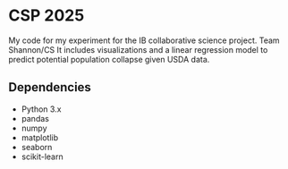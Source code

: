 # CSP 2025
My code for my experiment for the IB collaborative science project. Team Shannon/CS
It includes visualizations and a linear regression model to predict potential population collapse given USDA data.
## Dependencies
- Python 3.x
- pandas
- numpy
- matplotlib
- seaborn
- scikit-learn

